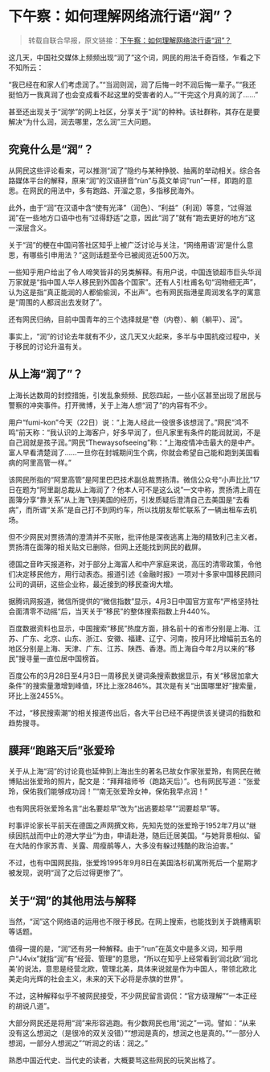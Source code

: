 # 下午察：如何理解网络流行语“润”？

> 转载自联合早报，原文链接：[下午察：如何理解网络流行语“润”？](https://www.zaobao.com.sg/realtime/china/story20220422-1265443)

这几天，中国社交媒体上频频出现“润了”这个词，网民的用法千奇百怪，乍看之下不知所云：

“我已经在和家人们考虑润了。”“当润则润，润了后悔一时不润后悔一辈子。”“我还挺怕万一我真润了也会变成看不起这里的受害者的人。”“干完这个月真的润了……”

甚至还出现关于“润学”的网上社区，分享关于“润”的种种。该社群称，其存在是要解决“为什么润，润去哪里，怎么润”三大问题。

## 究竟什么是“润”？
从网民这些评论看来，可以推测“润了”隐约与某种挣脱、抽离的举动相关。综合各路媒体平台的解释，原来“润”的汉语拼音“rùn”与英文单词“run”一样，即跑的意思。在网民的用法中，多有跑路、开溜之意，多指移民海外。

此外，由于“润”在汉语中含“使有光泽”（润色）、“利益”（利润）等意，“过得滋润”在一些地方口语中也有“过得舒适”之意，因此“润了”就有“跑去更好的地方”这一深层含义。


关于“润”的梗在中国问答社区知乎上被广泛讨论与关注，“网络用语‘润’是什么意思，有哪些引申用法？”这则话题至今已被阅览近500万次。

一些知乎用户给出了令人啼笑皆非的另类解释。有用户说，中国连锁超市巨头华润万家就是“指中国人华人移民到外国各个国家”。还有人引杜甫名句“润物细无声”，认为这是指“真正能润的人都偷偷润，不出声”。也有网民指港星周润发名字的寓意是“周围的人都润出去发财了”。

还有网民归纳，目前中国青年的三个选择就是“卷（内卷）、躺（躺平）、润”。

事实上，“润”的讨论去年就有不少，这几天又火起来，多半与中国抗疫过程中，关于移民的讨论升温有关。


## 从上海“润了”？
上海长达数周的封控措施，引发乱象频频、民怨四起，一些小区甚至出现了居民与警察的冲突事件。打开微博，关于上海人想“润了”的内容有不少。

用户“fumi-kon”今天（22日）说：“上海人经此一役很多该想润了。”网民“鸿不鸣”前天称：“我认识的上海客户，好多早润了，但凡家里有条件的能润就润，不是自己润就是孩子润。”网民“Thewaysofseeing”称：“上海疫情冲击最大的是中产。富人早看清楚润了……一旦你在封城期间生个病，你就会希望自己能和跑到美国看病的阿里高管一样。”

该网民所指的“阿里高管”是阿里巴巴技术副总裁贾扬清。微信公众号“小声比比”17日在题为“阿里副总裁从上海润了？他本人可不是这么说”一文中称，贾扬清上周在面簿分享“靠关系”从上海飞到美国的经历，引发质疑后澄清自己去美国是“去看病”，而所谓“关系”是自己打不到网约车，所以找朋友帮忙联系了一辆出租车去机场。

但不少网民对贾扬清的澄清并不买账，批评他是深夜逃离上海的精致利己主义者。贾扬清在面簿的相关贴文已删除，但网上还能找到网民的截屏。


德国之音昨天报道称，对于部分上海富人和中产家庭来说，高压的清零政策，令他们决定移民他方，用行动表态。报道引述《金融时报》一项对十多家中国移民顾问公司的调研，这些企业称，最近接到的移民查询大增。

据腾讯网报道，微信所提供的“微信指数”显示，4月3日中国官方宣布“严格坚持社会面清零不动摇”后，当天关于“移民”的整体搜索指数上升440%。

百度数据资料也显示，中国搜索“移民”热度方面，排名前十的省市分别是上海、江苏、广东、北京、山东、浙江、安徽、福建、辽宁、河南，按月环比增幅前五名的地区分别是上海、天津、广东、江苏、陕西、香港。而上海自今年2月以来的“移民”搜寻量一直位居中国榜首。

百度公布的3月28日至4月3日一周移民关键词条搜索数据显示，有关“移居加拿大条件”的搜索量激增到峰值，环比上涨2846%。其次是有关“出国哪里好”搜索量，环比上涨2455%。

不过，“移民搜索潮”的相关报道传出后，各大平台已经不再提供该关键词的指数和趋势搜寻。

## 膜拜“跑路天后”张爱玲
关于从上海“润”的讨论竟也延伸到上海出生的著名已故女作家张爱玲，有网民在微博贴出张爱玲的照片，配文是：“拜拜祖师爷（跑路天后）”。也有网民写道：“张爱玲，保佑我们能够成功润！”“南无张爱玲女神，保佑我早点润！”

也有网民将张爱玲名言“出名要趁早”改为“出逃要趁早”“润要趁早”等。


时事评论家长平前天在德国之声网撰文称，先知先觉的张爱玲于1952年7月以“继续因抗战而中止的港大学业”为由，申请赴港，随后迁居美国。“与她背景相似、留在大陆的作家苏青、关露、周瘦鹃等人，大多没有躲过残酷的政治迫害。”

不过，也有中国网民指，张爱玲1995年9月8日在美国洛杉矶寓所死后一个星期才被发现，说明“润了之后过得更惨了”。

## 关于“润”的其他用法与解释
当然，“润”这个网络语的运用也不限于移民。在网上搜索，也能找到关于跳槽离职等话题。

值得一提的是，“润”还有另一种解释。由于“run”在英文中是多义词，知乎用户“J4vix”就指“润”有“经营、管理”的意思，“所以在知乎上经常看到‘润北欧’‘润北美’的说法，意思是经营北欧，管理北美，具体来说就是作为中国人，带领北欧北美走向光辉的社会主义，未来的天下必将是赤旗的世界”。

不过，这种解释似乎不被网民接受，不少网民留言调侃：“官方级理解”“一本正经的胡说八道”。

大部分网民还是将用“润”来形容逃跑。有少数网民也用“润之”一词。譬如：“从来没有这么想润之（是很冷的双关没错）”“想润是真的，想润之也是真的。”“一部分人想润，一部分人想润之”“听润之的话：润之。”

熟悉中国近代史、当代史的读者，大概要骂这些网民的玩笑出格了。
